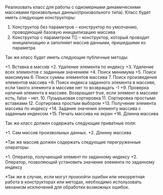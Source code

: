 Реализовать класс для работы с одномерными динамическими массивами произвольных данных(произвольного типа). Класс будет иметь следующие конструкторы:

1. Конструктор без параметров – конструктор по умолчанию, проводяющий базовую иницаилизацию массива
2. Конструктор с параметром T[] – конструктор, который проводит инициализацию и заполняет массив данными, пришедшими из параметра

Так же класс будет иметь следующие публичные методы:

+1. Вставка в массив
+2. Удаление элемента по индексу
+3. Удаление всех элементов с заданным значением
+4. Поиск минимума
+5. Поиск максимума
6. Поиск суммы элементов массива
7. Поиск произведения элементов массива
+8. Поиск индекса заданного элемента в массиве, если такого элемента в массиве нет то возвращать -1
+9. Проверка наличия элемента в массиве. Возвращает true, если элемент в массиве есть, false – нет.
10. Пузырьковая сортировка
11. Сортировка простыми вставками
12. Сортировка простым выбором
+13. Получение элемента массива по индексу
+14. Задание значения элементу массива с заданным индексом
+15. Печать массива на экран
+16. Длинна массива

Так же класс должен содержать следующие приватные поля:

+1. Сам массив произвольных данных.
+2. Длинну массива

*Так же массив должен содержать следующие перегруженные операторы:

+1. Оператор, получающий элемент по заданному индексу
+2. Оператор, позволяющий установить значение элемента по заданному индексу

*Так же в случае, если могут произойти ошибки или некорретная работа в конструкторах или методах, необходимо использовать механизм исключений для обработки возможных ошибок.